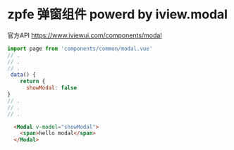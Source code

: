 # zpfe 弹窗组件 powerd by iview.modal

官方API
<https://www.iviewui.com/components/modal>
```js
import page from 'components/common/modal.vue'
// .
// .
// . 
 data() {
    return {
      showModal: false
} 
// .
// .
// .
```
```html
  <Modal v-model="showModal">
    <span>hello modal</span>
  </Modal>
```